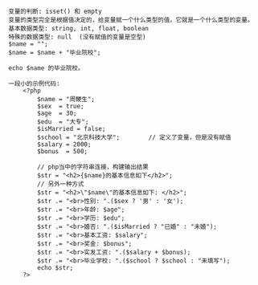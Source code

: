    变量的判断: isset() 和 empty
    变量的类型完全是根据值决定的，给变量赋一个什么类型的值，它就是一个什么类型的变量。
    基本数据类型: string, int, float, boolean
    特殊的数据类型: null  (没有赋值的变量是空型)
    $name = "";
    $name = $name + "毕业院校";
    
    echo $name 的毕业院校。
    
    一段小的示例代码:
        <?php
            $name = "周鲠生";
            $sex  = true;
            $age  = 30;
            $edu  = "大专";
            $isMarried = false;
            $school = "北京科技大学";        // 定义了变量，但是没有赋值
            $salary = 2000;
            $bonus  = 500;
            
            // php当中的字符串连接，构建输出结果
            $str = "<h2>{$name}的基本信息如下</h2>";
            // 另外一种方式
            $str = "<h2>\"$name\"的基本信息如下: </h2>";
            $str .= "<br>性别: ".($sex ? '男' : '女');
            $str .= "<br>年龄: $age";
            $str .= "<br>学历: $edu";
            $str .= "<br>婚否: ".($isMarried ? "已婚" : "未婚");
            $str .= "<br>基本工资: $salary";
            $str .= "<br>奖金: $bonus";
            $str .= "<br>实发工资: ".($salary + $bonus);
            $str .= "<br>毕业学校: ".($school ? $school : "未填写");
            echo $str;
        ?>
    
    
    